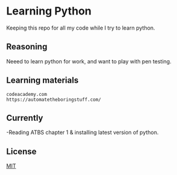 # Learning Python

Keeping this repo for all my code while I try to learn python. 
## Reasoning

Neeed to learn python for work, and want to play with pen testing. 



## Learning materials

```
codeacademy.com
https://automatetheboringstuff.com/
```

## Currently
-Reading ATBS chapter 1 & installing latest version of python. 

## License
[MIT](https://choosealicense.com/licenses/mit/)
